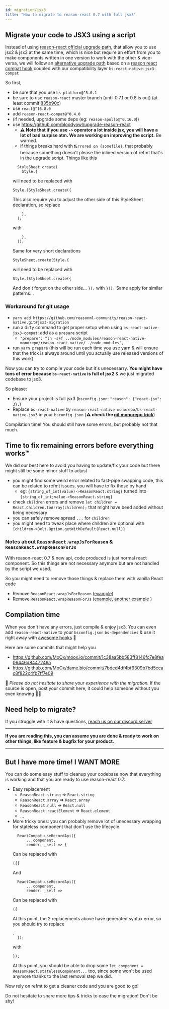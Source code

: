 ```yaml
---
id: migration/jsx3
title: "How to migrate to reason-react 0.7 with full jsx3"
---
```


## Migrate your code to JSX3 using a script

Instead of using
[reason-react official upgrade path](https://reasonml.github.io/reason-react/docs/en/jsx.html#migrating-from-version-2-to-version-3),
that allow you to use jsx2 & jsx3 at the same time, which is nice but require an
effort from you to make components written in one version to work with the other
& vice-versa, we will follow an
[alternative upgrade path](https://bloodyowl.github.io/blog/2019-04-19-an-alternative-migration-path-for-reason-react/)
based on a
[reason react compat hook](https://github.com/bloodyowl/reason-react-compat)
coupled with our compatibility layer `bs-react-native-jsx3-compat`

So first,

- be sure that you use `bs-platform@^5.0.1`
- be sure to use `reason-react` master branch (until 0.7.1 or 0.8 is out) (at
  least commit
  [835b90c](https://github.com/reasonml/reason-react/commit/835b90c1c73827632a9819a353a404380724b1d2))
- use `react@^16.8.0`
- add `reason-react-compat@^0.4.0`
- (if needed, upgrade some deps (eg: `reason-apollo@^0.16.0`))
- use https://github.com/bloodyowl/upgrade-reason-react
  - **⚠ Note that if you use `->` operator a lot inside jsx, you will have a lot
    of bad surpise atm. We are working on improving the script.** Be warned.
  - if things breaks hard with `❗️️Errored on {somefile}`, that probably
    because something doesn't please the inlined version of refmt that's in the
    upgrade script. Things like this
  ```reason
    StyleSheet.create(
      Style.{
  ```
  will need to be replaced with
  ```reason
  Style.(StyleSheet.create({
  ```
  This also require you to adjust the other side of this StyleSheet declaration,
  so replace
  ```reason
      },
    );
  ```
  with
  ```reason
      },
    ));
  ```
  Same for very short declarations
  ```reason
  StyleSheet.create(Style.{
  ```
  will need to be replaced with
  ```reason
  Style.(StyleSheet.create({
  ```
  And don't forget on the other side... `});` with `}));` Same apply for similar
  patterns...

### Workaround for git usage

- `yarn add https://github.com/reasonml-community/reason-react-native.git#jsx3-migration`
- run a dirty command to get proper setup when using
  `bs-react-native-jsx3-compat`: add as a `prepare` script
  - `"prepare": "ln -sFf ../node_modules/reason-react-native-monorepo/reason-react-native/ ./node_modules",`
- run `yarn prepare` (this will be run each time you use yarn & will ensure that
  the trick is always around until you actually use released versions of this
  work)

Now you can try to compile your code but it's unecessarry. **You might have tons
of error because `bs-react-native` is full of jsx2** & we just migrated codebase
to jsx3.

So please:

- Ensure your project is full jsx3 (`bsconfig.json`:
  `"reason": {"react-jsx": 3},`)
- Replace `bs-react-native` by `reason-react-native-monorepo/bs-react-native-jsx3`
  in your `bsconfig.json` (**⚠️ check the
  [git monorepo trick](https://github.com/reasonml-community/reason-react-native#-usage-from-git-repo)**)

Compilation time! You should still have some errors, but probably not that much.

## Time to fix remaining errors before everything works™

We did our best here to avoid you having to update/fix your code but there might
still be some minor stuff to adjust

- you might find some weird error related to fast-pipe swapping code, this can
  be related to refmt issues, you will have to fix those by hand
  - eg: `{string_of_int(value)->ReasonReact.string}` turned into
    `{string_of_int;value->ReasonReact.string}`
- check `children` errors and remove
  `let children = React.Children.toArray(children);` that might have beed added
  without being necessary
- you can safely remove spread `...` for `children`
- you might need to tweak place where children are optional with
  `{children->Belt.Option.getWithDefault(React.null)}`

### Notes about `ReasonReact.wrapJsForReason` & `ReasonReact.wrapReasonForJs`

With reason-react 0.7 & new api, code produced is just normal react component.
So this things are not necessary anymore but are not handled by the script we
used.

So you might need to remove those things & replace them with vanilla React code

- Remove `ReasonReact.wrapJsForReason`
  ([example](https://github.com/MoOx/moox.io/commit/1c38aa5bb583ff8146fc7e8fea06446d8447249a#diff-2ed4f80b953266403fd687c51270ebfa))
- Remove `ReasonReact.wrapReasonForJs`
  ([example](https://github.com/MoOx/moox.io/commit/1c38aa5bb583ff8146fc7e8fea06446d8447249a#diff-fe8d8d6fb5aac7a6cb2657ff9de22d89L65),
  [another example](https://github.com/MoOx/moox.io/commit/1c38aa5bb583ff8146fc7e8fea06446d8447249a#diff-cad3bf1049ec571062e3ad1e8c8857aaL72)
  )

## Compilation time

When you don't have any errors, just compile & enjoy jsx3. You can even add
`reason-react-native` to your `bsconfig.json` `bs-dependencies` & use it right
away with
[awesome hooks](https://reasonml.github.io/reason-react/docs/en/components) 🥳

Here are some commits that might help you

- https://github.com/MoOx/moox.io/commit/1c38aa5bb583ff8146fc7e8fea06446d8447249a
- https://github.com/MoOx/dame.bio/commit/7bded4df4bf9309b7bd5ccac8f822c4fb7ff7e09

🙏 _Please do not hesitate to share your experience with the migration._ If the
source is open, post your commit here, it could help someone without you even
knowing 🤷‍♂️

## Need help to migrate?

If you struggle with it & have questions,
[reach us on our discord server](https://discord.gg/eaU3Z6Q)

---

**If you are reading this, you can assume you are done & ready to work on other
things, like feature & bugfix for your product.**

---

## But I have more time! I WANT MORE

You can do some easy stuff to cleanup your codebase now that everything is
working and that you are ready to use reason-react 0.7:

- Easy replacement
  - `ReasonReact.string` => `React.string`
  - `ReasonReact.array` => `React.array`
  - `ReasonReact.null` => `React.null`
  - `ReasonReact.reactElement` => `React.element`
  - ...
- More tricky ones: you can probably remove lot of unecessary wrapping for
  stateless component that don't use the lifecycle
  ```reason
    ReactCompat.useRecordApi({
        ...component,
        render: _self => {
  ```
  Can be replaced with
  ```reason
  ({{
  ```
  And
  ```reason
    ReactCompat.useRecordApi({
        ...component,
        render: _self =>
  ```
  Can be replaced with
  ```reason
  ({
  ```
  At this point, the 2 replacements above have generated syntax error, so you
  should try to replace
  ```reason
  ,
    });
  ```
  with
  ```reason
  });
  ```
  At this point, you should be able to drop some
  `let component = ReasonReact.statelessComponent...` too, since some won't be
  used anymore thanks to the last removal step we did.

Now rely on refmt to get a cleaner code and you are good to go!

Do not hesitate to share more tips & tricks to ease the migration! Don't be shy!
